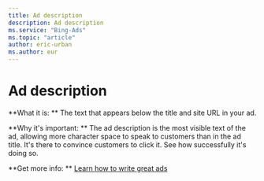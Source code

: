```yaml
---
title: Ad description
description: Ad description
ms.service: "Bing-Ads"
ms.topic: "article"
author: eric-urban
ms.author: eur
---
```


# Ad description

**What it is: **       The text that appears below the title and site URL in your ad.

**Why it's important: **    The ad description is the most visible text of the ad, allowing more character space to speak to customers than in the ad title. It's there to convince customers to click it. See how successfully it's doing so.

**Get more info: **    [Learn how to write great ads](../hlp_BA_CONC_AboutWritingEffectiveAds.md)


